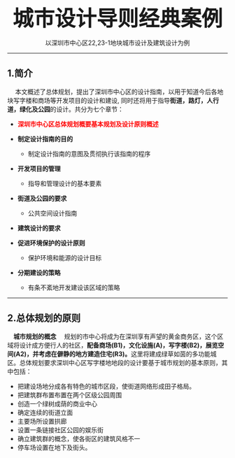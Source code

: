 <p align = "center"><strong><font size=108>城市设计导则经典案例</font></strong></p>
<p align = "center">以深圳市中心区22,23-1地块城市设计及建筑设计为例</p>


--- 


## 1.简介
&emsp; 本文概述了总体规划，提出了深圳市中心区的设计指南，以用于知道今后各地块写字楼和商场等开发项目的设计和建设, 同时还将用于指导<strong>街道，路灯，人行道，绿化及公园</strong>的设计。共分为七个章节：  
  
  - <strong> <font color = ##FF0000> 深圳市中心区总体规划概要基本规划及设计原则概述 </font> </strong>
  
  - <strong>制定设计指南的目的</strong> 
    - 制定设计指南的意图及贯彻执行该指南的程序
 
  - <strong>开发项目的管理</strong>  
    - 指导和管理设计的基本要素
  
  - <strong>街道及公园的要求</strong>    
    - 公共空间设计指南
 
  - <strong>建筑设计的要求</strong>
  
  - <strong>促进环境保护的设计原则</strong>
    - 保护环境和能源的设计目标
  
  - <strong>分期建设的策略</strong>
    - 有条不紊地开发建设该区域的策略


***


## 2.总体规划的原则  
&emsp;<strong>城市规划的概念</strong>
&emsp;规划的市中心将成为在深圳享有声望的黄金商务区，这个区域将设计成方便行人的社区，<strong>配备商场(B1)，文化设施(A)，写字楼(B2)，展览空间(A2)，并考虑在僻静的地方建造住宅(R3)。</strong>这里将建成绿草如茵的多功能城区。总体规划要求深圳中心区写字楼地地段的设计要基于城市规划的基本原则，其中包括：

  - 把建设场地分成各有特色的城市区段，使街道网络形成田子格局。
  - 把建筑群布置布置在两个区级公园周围
  - 创造一个绿树成荫的商业中心
  - 确定连续的街道立面
  - 主要场所设置拱廊
  - 设置一条链接社区公园的娱乐街
  - 确立建筑群的概念，使各街区的建筑风格不一
  - 停车场设置在地下及街头。

